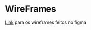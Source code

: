 # WireFrames
[Link](https://www.figma.com/design/G4263zo3X3sxHR8xilDGO9/FinSupp---Wireframes?node-id=0-1&t=Ardflu0pdJi2V4Zz-1) para os wireframes feitos no figma